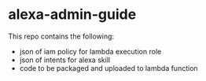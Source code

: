 # alexa-admin-guide

This repo contains the following:
- json of iam policy for lambda execution role
- json of intents for alexa skill
- code to be packaged and uploaded to lambda function
